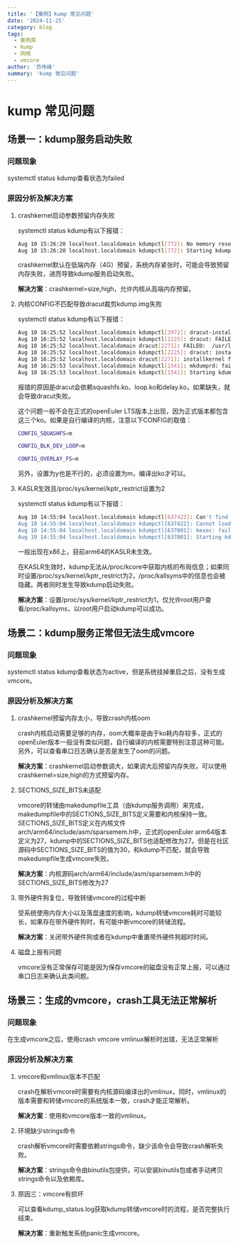 ```yaml
---
title: '【案例】kump 常见问题'
date: '2024-11-25'
category: blog
tags:
  - 案例库
  - kump
  - 网络
  - vmcore
author: '苏伟峰'
summary: 'kump 常见问题'
---
```


# kump 常见问题

## 场景一：kdump服务启动失败

### 问题现象

systemctl status kdump查看状态为failed

### 原因分析及解决方案

1. crashkernel启动参数预留内存失败

    systemctl status kdump有以下报错：

    ```bash
    Aug 10 15:26:20 localhost.localdomain kdumpctl[772]: No memory reserved for crash kernel
    Aug 10 15:26:20 localhost.localdomain kdumpctl[772]: Starting kdump: [FAILED]
    ```

    crashkernel默认在低端内存（4G）预留，系统内存紧张时，可能会导致预留内存失败，进而导致kdump服务启动失败。

    **解决方案**：crashkernel=size,high，允许内核从高端内存预留。

2. 内核CONFIG不匹配导致dracut裁剪kdump.img失败

   systemctl status kdump有以下报错：

   ```bash
   Aug 10 16:25:52 localhost.localdomain kdumpctl[3972]: dracut-install: ERROR: installing 'loop'
   Aug 10 16:25:52 localhost.localdomain kdumpctl[2225]: dracut: FAILED:  /usr/lib/dracut/dracut-install -D /var/tmp/dracut.a9swIC/initramfs -N mdio_gpi|usb_8d>
   Aug 10 16:25:52 localhost.localdomain dracut[2271]: FAILED:  /usr/lib/dracut/dracut-install -D /var/tmp/dracut.a9swIC/initramfs -N mdio_gpi|usb_8dev|et1011c>
   Aug 10 16:25:52 localhost.localdomain kdumpctl[2225]: dracut: installkernel failed in module squash
   Aug 10 16:25:52 localhost.localdomain dracut[2271]: installkernel failed in module squash
   Aug 10 16:25:53 localhost.localdomain kdumpctl[1541]: mkdumprd: failed to make kdump initrd
   Aug 10 16:25:53 localhost.localdomain kdumpctl[1541]: Starting kdump: [FAILED]
   ```

   报错的原因是dracut会依赖squashfs.ko、loop.ko和delay.ko，如果缺失，就会导致dracut失败。

   这个问题一般不会在正式的openEuler LTS版本上出现，因为正式版本都包含这三个ko。如果是自行编译的内核，注意以下CONFIG的取值：

   ```bash
   CONFIG_SQUASHFS=m

   CONFIG_BLK_DEV_LOOP=m

   CONFIG_OVERLAY_FS=m
   ```

   另外，设置为y也是不行的，必须设置为m，编译出ko才可以。

3. KASLR生效且/proc/sys/kernel/kptr_restrict设置为2

    systemctl status kdump有以下报错：

    ```bash
    Aug 10 14:55:04 localhost.localdomain kdumpctl[637422]: Can't find kernel text map area from kcore
    Aug 10 14:55:04 localhost.localdomain kdumpctl[637422]: Cannot load /boot/vmlinuz-4.18.0-147.5.2.1.h579.hugetlb.eulerosv2r10.x86_64+
    Aug 10 14:55:04 localhost.localdomain kdumpctl[637001]: kexec: failed to load kdump kernel
    Aug 10 14:55:04 localhost.localdomain kdumpctl[637001]: Starting kdump: [FAILED]
    ```

    一般出现在x86上，目前arm64的KASLR未生效。

    在KASLR生效时，kdump无法从/proc/kcore中获取内核的布局信息；如果同时设置/proc/sys/kernel/kptr_restrict为2，/proc/kallsyms中的信息也会被隐藏。两者同时发生导致kdump启动失败。

    **解决方案**：设置/proc/sys/kernel/kptr_restrict为1，仅允许root用户查看/proc/kallsyms，以root用户启动kdump可以成功。

## 场景二：kdump服务正常但无法生成vmcore

### 问题现象

systemctl status kdump查看状态为active，但是系统挂掉重启之后，没有生成vmcore。

### 原因分析及解决方案

1. crashkernel预留内存太小，导致crash内核oom

    crash内核启动需要足够的内存，oom大概率是由于ko耗内存较多，正式的openEuler版本一般没有类似问题，自行编译的内核需要特别注意这种可能。另外，可以查看串口日志确认是否是发生了oom的问题。

    **解决方案**：crashkernel启动参数调大，如果调大后预留内存失败，可以使用crashkernel=size,high的方式预留内存。

2. SECTIONS_SIZE_BITS未适配

    vmcore的转储由makedumpfile工具（由kdump服务调用）来完成，makedumpfile中的SECTIONS_SIZE_BITS定义需要和内核保持一致。SECTIONS_SIZE_BITS定义在内核文件arch/arm64/include/asm/sparsemem.h中，正式的openEuler arm64版本定义为27，kdump中的SECTIONS_SIZE_BITS也适配修改为27。但是在社区源码中SECTIONS_SIZE_BITS的值为30，和kdump不匹配，就会导致makedumpfile生成vmcore失败。

    **解决方案**：内核源码arch/arm64/include/asm/sparsemem.h中的SECTIONS_SIZE_BITS修改为27

3. 带外硬件狗复位，导致转储vmcore的过程中断

    受系统使用内存大小以及落盘速度的影响，kdump转储vmcore耗时可能较长，如果存在带外硬件狗时，有可能中断vmcore的转储流程。

    **解决方案**：关闭带外硬件狗或者在kdump中重置带外硬件狗超时时间。

4. 磁盘上报有问题

    vmcore没有正常保存可能是因为保存vmcore的磁盘没有正常上报，可以通过串口日志来确认此类问题。

## 场景三：生成的vmcore，crash工具无法正常解析

### 问题现象

在生成vmcore之后，使用crash vmcore vmlinux解析时出错，无法正常解析

### 原因分析及解决方案

1. vmcore和vmlinux版本不匹配

   crash在解析vmcore时需要有内核源码编译出的vmlinux，同时，vmlinux的版本需要和转储vmcore的系统版本一致，crash才能正常解析。

   **解决方案**：使用和vmcore版本一致的vmlinux。

2. 环境缺少strings命令

    crash解析vmcore时需要依赖strings命令，缺少该命令会导致crash解析失败。

    **解决方案**：strings命令由binutils包提供，可以安装binutils包或者手动拷贝strings命令以及依赖库。

3. 原因三：vmcore有损坏

    可以查看kdump_status.log获取kdump转储vmcore时的流程，是否完整执行结束。

    **解决方案**：重新触发系统panic生成vmcore。
